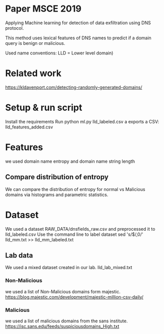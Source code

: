
# Paper MSCE 2019

Applying Machine learning for detection of data exfiltration using DNS protocol.

This method uses lexical features of DNS names to predict if a domain query is benign or malicious.

Used name conventions: LLD = Lower level domain)

# Related work
https://kldavenport.com/detecting-randomly-generated-domains/

# Setup & run script
Install the requirements
Run python ml.py lld_labeled.csv a
exports a CSV: lld_features_added.csv

# Features
we used domain name entropy and domain name string length

## Compare distribution of entropy
We can compare the distribution of entropy for normal vs Malicious domains via histograms and parametric statistics.


# Dataset
We used a dataset RAW_DATA/dnsfields_raw.csv and preprocessed it to lld_labeled.csv
Use the command line to label dataset sed 's/$/,0/' lld_mm.txt >> lld_mm_labeled.txt

## Lab data
We used a mixed dataset created in our lab.
lld_lab_mixed.txt

### Non-Malicious
we used a list of Non-Malicious domains form majestic.
https://blog.majestic.com/development/majestic-million-csv-daily/

### Malicious
we used a list of malicious domains from the sans institute.
https://isc.sans.edu/feeds/suspiciousdomains_High.txt
